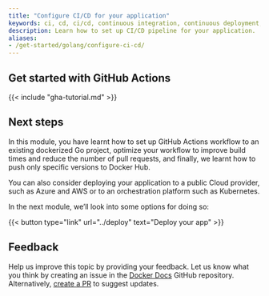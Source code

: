 ```yaml
---
title: "Configure CI/CD for your application"
keywords: ci, cd, ci/cd, continuous integration, continuous deployment, deployment, github, github actions, go, golang, development
description: Learn how to set up CI/CD pipeline for your application.
aliases:
- /get-started/golang/configure-ci-cd/
---
```



## Get started with GitHub Actions

{{< include "gha-tutorial.md" >}}

## Next steps

In this module, you have learnt how to set up GitHub Actions workflow to an existing dockerized Go project, optimize your workflow to improve build times and reduce the number of pull requests, and finally, we learnt how to push only specific versions to Docker Hub.

You can also consider deploying your application to a public Cloud provider, such as Azure and AWS or to an orchestration platform such as Kubernetes.

In the next module, we’ll look into some options for doing so:

{{< button type="link" url="../deploy" text="Deploy your app" >}}

## Feedback

Help us improve this topic by providing your feedback. Let us know what you think by creating an issue in the [Docker Docs](https://github.com/docker/docker.github.io/issues/new?title=[golang%20docs%20feedback]) GitHub repository. Alternatively, [create a PR](https://github.com/docker/docker.github.io/pulls) to suggest updates.
